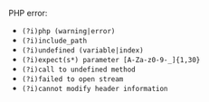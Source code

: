 PHP error:
  - `(?i)php (warning|error)`
  - `(?i)include_path`
  - `(?i)undefined (variable|index)`
  - `(?i)expect(s*) parameter [A-Za-z0-9-_]{1,30}`
  - `(?i)call to undefined method`
  - `(?i)failed to open stream`
  - `(?i)cannot modify header information`
